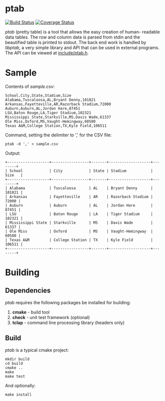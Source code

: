 ptab
=======
[![Build Status](https://travis-ci.org/andybug/ptab.svg?branch=master)](https://travis-ci.org/andybug/ptab) [![Coverage Status](https://img.shields.io/coveralls/andybug/ptab.svg)](https://coveralls.io/r/andybug/ptab?branch=master)

_ptab_ (pretty table) is a tool that allows the easy creation of human-
readable data tables. The row and column data is parsed from stdin
and the beautified table is printed to stdout. The back end work is
handled by _libptab_, a very simple library and API that can be used
in external programs. The API can be viewed at
[include/ptab.h](include/ptab.h).

# Sample
Contents of _sample.csv_:

    School,City,State,Stadium,Size
    Alabama,Tuscaloosa,AL,Bryant Denny,101821
    Arkansas,Fayetteville,AR,Razorback Stadium,72000
    Auburn,Auburn,AL,Jordan Hare,87451
    LSU,Baton Rouge,LA,Tiger Stadium,102321
    Mississippi State,Starkville,MS,Davis Wade,61337
    Ole Miss,Oxford,MS,Vaught-Hemingway,60580
    Texas A&M,College Station,TX,Kyle Field,106511

Command, setting the delimiter to ',' for the CSV file:

    ptab -d ',' < sample.csv

Output:

    +-------------------+-----------------+-------+-------------------+--------+
    | School            | City            | State | Stadium           | Size   |
    +-------------------+-----------------+-------+-------------------+--------+
    | Alabama           | Tuscaloosa      | AL    | Bryant Denny      | 101821 |
    | Arkansas          | Fayetteville    | AR    | Razorback Stadium |  72000 |
    | Auburn            | Auburn          | AL    | Jordan Hare       |  87451 |
    | LSU               | Baton Rouge     | LA    | Tiger Stadium     | 102321 |
    | Mississippi State | Starkville      | MS    | Davis Wade        |  61337 |
    | Ole Miss          | Oxford          | MS    | Vaught-Hemingway  |  60580 |
    | Texas A&M         | College Station | TX    | Kyle Field        | 106511 |
    +-------------------+-----------------+-------+-------------------+--------+

# Building
## Dependencies
_ptab_ requires the following packages be installed for building:
 1. **cmake** - build tool
 2. **check** - unit test framework (optional)
 3. **tclap** - command line processing library (headers only)

## Build
_ptab_ is a typical cmake project:

    mkdir build
    cd build
    cmake ..
    make
    make test

And optionally:

    make install
